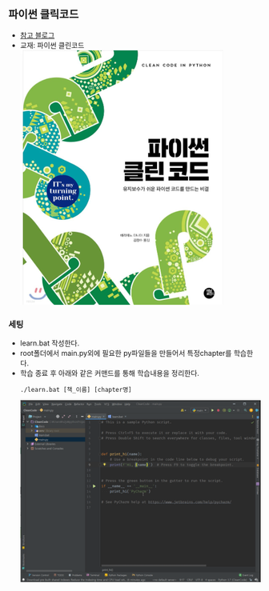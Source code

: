 ## 파이썬 클릭코드
- [참고 블로그](https://dailyheumsi.tistory.com/category/%EB%8D%94%20%EB%82%98%EC%9D%80%20%EC%97%94%EC%A7%80%EB%8B%88%EC%96%B4%EA%B0%80%20%EB%90%98%EA%B8%B0%20%EC%9C%84%ED%95%B4/%ED%8C%8C%EC%9D%B4%EC%8D%AC%EC%9D%84%20%ED%8C%8C%EC%9D%B4%EC%8D%AC%EC%8A%A4%EB%9F%BD%EA%B2%8C)
- 교재: 파이썬 클린코드
    ![image-20220716012838378](https://raw.githubusercontent.com/is3js/screenshots/main/image-20220716012838378.png)

### 세팅
- learn.bat 작성한다.
- root폴더에서 main.py외에 필요한 py파일들을 만들어서 특정chapter를 학습한다.
- 학습 종료 후 아래와 같은 커맨드를 통해 학습내용을 정리한다.
    ```shell
    ./learn.bat [책_이름] [chapter명]
    ```
  ![521dc07c-45b8-4ffa-b87b-c89efd5f6c39](https://raw.githubusercontent.com/is3js/screenshots/main/521dc07c-45b8-4ffa-b87b-c89efd5f6c39.gif)
     